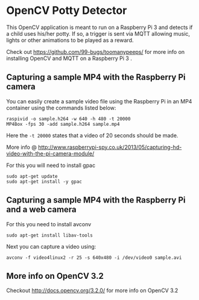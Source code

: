 # OpenCV Potty Detector

This OpenCV application is meant to run on a Raspberry Pi 3 and detects
if a child uses his/her potty. If so, a trigger is sent via MQTT allowing
music, lights or other animations to be played as a reward.

Check out https://github.com/99-bugs/toomanypeeps/ for more info on installing
OpenCV and MQTT on a Raspberry Pi 3 .

## Capturing a sample MP4 with the Raspberry Pi camera

You can easily create a sample video file using the Raspberry Pi in an MP4 container
using the commands listed below:

```shell
raspivid -o sample.h264 -w 640 -h 480 -t 20000
MP4Box -fps 30 -add sample.h264 sample.mp4
```

Here the `-t 20000` states that a video of 20 seconds should be made.

More info @ http://www.raspberrypi-spy.co.uk/2013/05/capturing-hd-video-with-the-pi-camera-module/

For this you will need to install gpac

```shell
sudo apt-get update
sudo apt-get install -y gpac
```

## Capturing a sample MP4 with the Raspberry Pi and a web camera

For this you need to install avconv

```shell
sudo apt-get install libav-tools
```

Next you can capture a video using:

```shell
avconv -f video4linux2 -r 25 -s 640x480 -i /dev/video0 sample.avi
```

## More info on OpenCV 3.2

Checkout http://docs.opencv.org/3.2.0/ for more info on OpenCV 3.2
